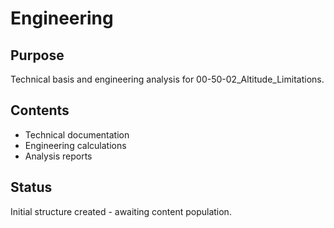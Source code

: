# Engineering

## Purpose
Technical basis and engineering analysis for 00-50-02_Altitude_Limitations.

## Contents
- Technical documentation
- Engineering calculations
- Analysis reports

## Status
Initial structure created - awaiting content population.
